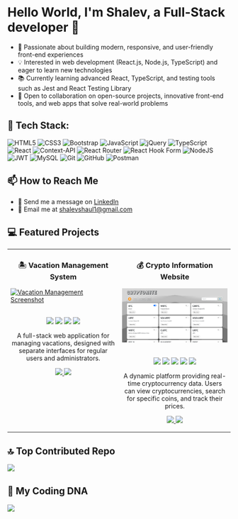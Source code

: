 # Hello World, I'm Shalev, a Full-Stack developer 👋
- 🚀 Passionate about building modern, responsive, and user-friendly front-end experiences  
- 💡 Interested in web development (React.js, Node.js, TypeScript) and eager to learn new technologies  
- 📚 Currently learning advanced React, TypeScript, and testing tools such as Jest and React Testing Library  
- 🤝 Open to collaboration on open-source projects, innovative front-end tools, and web apps that solve real-world problems  

## 📑 Tech Stack:
![HTML5](https://img.shields.io/badge/html5-%23E34F26.svg?style=for-the-badge&logo=html5&logoColor=white) 
![CSS3](https://img.shields.io/badge/css3-%231572B6.svg?style=for-the-badge&logo=css3&logoColor=white) 
![Bootstrap](https://img.shields.io/badge/bootstrap-%238511FA.svg?style=for-the-badge&logo=bootstrap&logoColor=white) 
![JavaScript](https://img.shields.io/badge/javascript-%23323330.svg?style=for-the-badge&logo=javascript&logoColor=%23F7DF1E) 
![jQuery](https://img.shields.io/badge/jquery-%230769AD.svg?style=for-the-badge&logo=jquery&logoColor=) 
![TypeScript](https://img.shields.io/badge/typescript-%23007ACC.svg?style=for-the-badge&logo=typescript&logoColor=white) 
![React](https://img.shields.io/badge/react-%2320232a.svg?style=for-the-badge&logo=react&logoColor=%2361DAFB) 
![Context-API](https://img.shields.io/badge/Context--Api-000000?style=for-the-badge&logo=react) 
![React Router](https://img.shields.io/badge/React_Router-CA4245?style=for-the-badge&logo=react-router&logoColor=white) 
![React Hook Form](https://img.shields.io/badge/React%20Hook%20Form-%23EC5990.svg?style=for-the-badge&logo=reacthookform&logoColor=white) 
![NodeJS](https://img.shields.io/badge/node.js-6DA55F?style=for-the-badge&logo=node.js&logoColor=white) 
![JWT](https://img.shields.io/badge/JWT-black?style=for-the-badge&logo=JSON%20web%20tokens) 
![MySQL](https://img.shields.io/badge/mysql-4479A1.svg?style=for-the-badge&logo=mysql&logoColor=white) 
![Git](https://img.shields.io/badge/git-%23F05033.svg?style=for-the-badge&logo=git&logoColor=white) 
![GitHub](https://img.shields.io/badge/github-%23121011.svg?style=for-the-badge&logo=github&logoColor=white) 
![Postman](https://img.shields.io/badge/Postman-FF6C37?style=for-the-badge&logo=postman&logoColor=white)

## 📫 How to Reach Me
- 💬 Send me a message on [LinkedIn](https://linkedin.com/in/shalev-shaul-5843772a3)
- 📧 Email me at [shalevshaul1@gmail.com](mailto:shalevshaul1@gmail.com)

## 💻 Featured Projects

<table>
  <tr>
    <td width="50%" valign="top">
      <h3 align="center">🏝️ Vacation Management System</h3>
      <a target="_blank" href="https://vacations-five.vercel.app/">
        <img src="./assets/vacations.png" width="100%" alt="Vacation Management Screenshot"/>
      </a>
        <p align="center">
      <br />
        <img src="https://img.shields.io/badge/react-%2320232a.svg?style=for-the-badge&logo=react&logoColor=%2361DAFB"/>
        <img src="https://img.shields.io/badge/typescript-%23007ACC.svg?style=for-the-badge&logo=typescript&logoColor=white"/>
        <img src="https://img.shields.io/badge/node.js-6DA55F?style=for-the-badge&logo=node.js&logoColor=white" /> 
        <img src="https://img.shields.io/badge/mysql-4479A1.svg?style=for-the-badge&logo=mysql&logoColor=white" /> 
        </p>
      <p align="center">
        A full-stack web application for managing vacations, designed with separate interfaces for regular users and administrators.
      </p>
      <p align="center">
        <a href="https://github.com/ShalevShaul/vacations" target="_blank">
          <img src="https://img.shields.io/badge/Code-171515?style=for-the-badge&logo=github&logoColor=white" />
        </a>
        <a href="https://vacations-five.vercel.app/" target="_blank">
          <img src="https://img.shields.io/badge/Demo-000000?style=for-the-badge&logo=vercel&logoColor=white" />
        </a>
      </p>
    </td>
    <td width="50%" valign="top">
      <h3 align="center">💰 Crypto Information Website</h3>
      <a target="_blank" href="https://shalevshaul.github.io/cryptonite">
        <img src="./assets/crypto.png" width="100%" alt="Crypto Website Screenshot"/>
      </a>
        <p align="center">
      <br />
        <img src="https://img.shields.io/badge/html5-%23E34F26.svg?style=for-the-badge&logo=html5&logoColor=white">
        <img src="https://img.shields.io/badge/css3-%231572B6.svg?style=for-the-badge&logo=css3&logoColor=white">
        <img src="https://img.shields.io/badge/bootstrap-%238511FA.svg?style=for-the-badge&logo=bootstrap&logoColor=white"/>
        <img src="https://img.shields.io/badge/javascript-%23323330.svg?style=for-the-badge&logo=javascript&logoColor=%23F7DF1E"/>
        <img src="https://img.shields.io/badge/jquery-%230769AD.svg?style=for-the-badge&logo=jquery&logoColor" /> 
        </p>
      <p align="center">
        A dynamic platform providing real-time cryptocurrency data. Users can view cryptocurrencies, search for specific coins, and track their prices.
      </p>
      <p align="center">
        <a href="https://github.com/ShalevShaul/cryptonite" target="_blank">
          <img src="https://img.shields.io/badge/Code-171515?style=for-the-badge&logo=github&logoColor=white" />
        </a>
        <a href="https://shalevshaul.github.io/cryptonite" target="_blank">
          <img src="https://img.shields.io/badge/Demo-0A0A0A?style=for-the-badge&logo=github&logoColor=white" />
        </a>
      </p>
    </td>
  </tr>
</table>

## 🔝 Top Contributed Repo
<img src="https://github-contributor-stats.vercel.app/api?username=ShalevShaul&limit=5&theme=dark&combine_all_yearly_contributions=true" />

## 🧬 My Coding DNA 
<img src="https://github-readme-stats.vercel.app/api/top-langs?username=ShalevShaul&show_icons=true&locale=en&layout=compact&theme=dark" />

